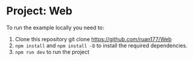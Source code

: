 # Project: Web
To run the example locally you need to:

1. Clone this repository git clone https://github.com/ruan177/Web
2. `npm install` and `npm install -D`  to install the required dependencies.
3. `npm run dev` to run the project
